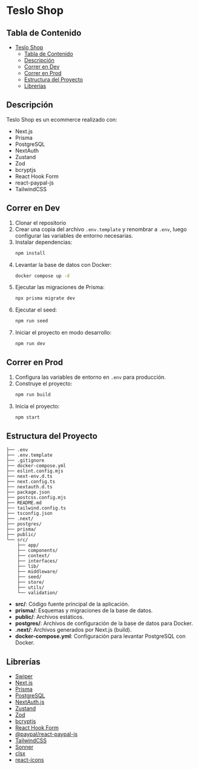 # Teslo Shop

## Tabla de Contenido
- [Teslo Shop](#teslo-shop)
  - [Tabla de Contenido](#tabla-de-contenido)
  - [Descripción](#descripción)
  - [Correr en Dev](#correr-en-dev)
  - [Correr en Prod](#correr-en-prod)
  - [Estructura del Proyecto](#estructura-del-proyecto)
  - [Librerías](#librerías)

## Descripción
Teslo Shop es un ecommerce realizado con:
- Next.js
- Prisma
- PostgreSQL
- NextAuth
- Zustand
- Zod
- bcryptjs
- React Hook Form
- react-paypal-js
- TailwindCSS

## Correr en Dev

1. Clonar el repositorio
2. Crear una copia del archivo `.env.template` y renombrar a `.env`, luego configurar las variables de entorno necesarias.
3. Instalar dependencias:
   ```bash
   npm install
   ```
4. Levantar la base de datos con Docker:
   ```bash
   docker compose up -d
   ```
5. Ejecutar las migraciones de Prisma:
   ```bash
   npx prisma migrate dev
   ```
6. Ejecutar el seed:
   ```bash
   npm run seed
   ```
7. Iniciar el proyecto en modo desarrollo:
   ```bash
   npm run dev
   ```

## Correr en Prod

1. Configura las variables de entorno en `.env` para producción.
2. Construye el proyecto:
   ```bash
   npm run build
   ```
3. Inicia el proyecto:
   ```bash
   npm start
   ```

## Estructura del Proyecto

```
├── .env
├── .env.template
├── .gitignore
├── docker-compose.yml
├── eslint.config.mjs
├── next-env.d.ts
├── next.config.ts
├── nextauth.d.ts
├── package.json
├── postcss.config.mjs
├── README.md
├── tailwind.config.ts
├── tsconfig.json
├── .next/
├── postgres/
├── prisma/
├── public/
└── src/
    ├── app/
    ├── components/
    ├── context/
    ├── interfaces/
    ├── lib/
    ├── middleware/
    ├── seed/
    ├── store/
    ├── utils/
    └── validation/
```

- **src/**: Código fuente principal de la aplicación.
- **prisma/**: Esquemas y migraciones de la base de datos.
- **public/**: Archivos estáticos.
- **postgres/**: Archivos de configuración de la base de datos para Docker.
- **.next/**: Archivos generados por Next.js (build).
- **docker-compose.yml**: Configuración para levantar PostgreSQL con Docker.

## Librerías

- [Swiper](https://swiperjs.com/)
- [Next.js](https://nextjs.org/)
- [Prisma](https://www.prisma.io/)
- [PostgreSQL](https://www.postgresql.org/)
- [NextAuth.js](https://next-auth.js.org/)
- [Zustand](https://zustand-demo.pmnd.rs/)
- [Zod](https://zod.dev/)
- [bcryptjs](https://www.npmjs.com/package/bcryptjs)
- [React Hook Form](https://react-hook-form.com/)
- [@paypal/react-paypal-js](https://www.npmjs.com/package/@paypal/react-paypal-js)
- [TailwindCSS](https://tailwindcss.com/)
- [Sonner](https://sonner.emilkowal.ski/) <!-- Notificación/toasts -->
- [clsx](https://www.npmjs.com/package/clsx) <!-- Utilidad para clases condicionales -->
- [react-icons](https://react-icons.github.io/react-icons/) <!-- Iconos SVG para React -->
